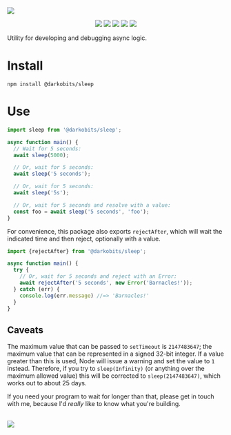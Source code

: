 <a href="#top" id="top">
  <img src="https://user-images.githubusercontent.com/441546/102317184-f7e42600-3f2b-11eb-89c4-908643f38f5c.png" style="max-width: 100%;">
</a>
<p align="center">
  <a href="https://www.npmjs.com/package/@darkobits/sleep"><img src="https://img.shields.io/npm/v/@darkobits/sleep.svg?style=flat-square"></a>
  <a href="https://github.com/darkobits/sleep/actions?query=workflow%3ACI"><img src="https://img.shields.io/github/workflow/status/darkobits/sleep/CI/master?style=flat-square"></a>
  <a href="https://app.codecov.io/gh/darkobits/sleep/branch/master"><img src="https://img.shields.io/codecov/c/github/darkobits/sleep/master?style=flat-square"></a>
  <a href="https://david-dm.org/darkobits/sleep"><img src="https://img.shields.io/david/darkobits/sleep.svg?style=flat-square"></a>
  <a href="https://github.com/conventional-changelog/standard-version"><img src="https://img.shields.io/badge/conventional%20commits-1.0.0-027dc6.svg?style=flat-square"></a>
</p>

Utility for developing and debugging async logic.

# Install

```
npm install @darkobits/sleep
```

# Use

```ts
import sleep from '@darkobits/sleep';

async function main() {
  // Wait for 5 seconds:
  await sleep(5000);

  // Or, wait for 5 seconds:
  await sleep('5 seconds');

  // Or, wait for 5 seconds:
  await sleep('5s');

  // Or, wait for 5 seconds and resolve with a value:
  const foo = await sleep('5 seconds', 'foo');
}
```

For convenience, this package also exports `rejectAfter`, which will wait the
indicated time and then reject, optionally with a value.

```ts
import {rejectAfter} from '@darkobits/sleep';

async function main() {
  try {
    // Or, wait for 5 seconds and reject with an Error:
    await rejectAfter('5 seconds', new Error('Barnacles!'));
  } catch (err) {
    console.log(err.message) //=> 'Barnacles!'
  }
}
```

## Caveats

The maximum value that can be passed to `setTimeout` is `2147483647`; the
maximum value that can be represented in a signed 32-bit integer. If a value
greater than this is used, Node will issue a warning and set the value to `1`
instead. Therefore, if you try to `sleep(Infinity)` (or anything over the
maximum allowed value) this will be corrected to `sleep(2147483647)`, which
works out to about 25 days.

If you need your program to wait for longer than that, please get in touch with
me, because I'd _really_ like to know what you're building.

<br />
<a href="#top">
  <img src="https://user-images.githubusercontent.com/441546/102315151-835bb800-3f28-11eb-8cf4-8bd74b94ddc3.png" style="max-width: 100%;">
</a>
